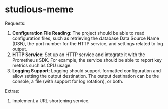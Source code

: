 # studious-meme


Requests:

1. **Configuration File Reading**: The project should be able to read configuration files, such as retrieving the database Data Source Name (DSN), the port number for the HTTP service, and settings related to log output.
2. **HTTP Service**: Set up an HTTP service and integrate it with the Prometheus SDK. For example, the service should be able to report key metrics such as CPU usage.
3. **Logging Support**: Logging should support formatted configuration and allow setting the output destination. The output destination can be the console, a file (with support for log rotation), or both.

Extras:

1. Implement a URL shortening service.
